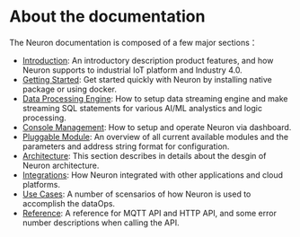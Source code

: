 # About the documentation

The Neuron documentation is composed of a few major sections：

* [Introduction](./introduction.md): An introductory description product features, and how Neuron supports to industrial IoT platform and Industry 4.0.
* [Getting Started](./getting-started/installation.md): Get started quickly with Neuron by installing native package or using docker.
* [Data Processing Engine](./data-processing-engine/prerequisite-setup.md): How to setup data streaming engine and make streaming SQL statements for various AI/ML analystics and logic processing.
* [Console Management](./console-management/license-installation.md): How to setup and operate Neuron via dashboard.
* [Pluggable Module](./module-plugins/module-list.md): An overview of all current available modules and the parameters and address string format for configuration.
* [Architecture](./architecture.md): This section describes in details about the desgin of Neuron architecture.
* [Integrations](./integration.md): How Neuron integrated with other applications and cloud platforms.
* [Use Cases](./use_cases.md): A number of scensarios of how Neuron is used to accomplish the dataOps.
* [Reference](./reference/http-api.md): A reference for MQTT API and HTTP API, and some error number descriptions when calling the API.
